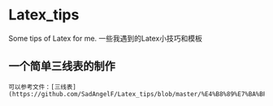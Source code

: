 # Latex_tips

Some tips of Latex for me. 一些我遇到的Latex小技巧和模板

## 一个简单三线表的制作

    可以参考文件：[三线表](https://github.com/SadAngelF/Latex_tips/blob/master/%E4%B8%89%E7%BA%BF%E8%A1%A8.tex)
